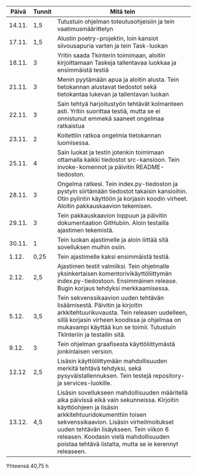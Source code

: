 Päivä | Tunnit | Mitä tein
--- | --- | ---
14.11. | 1,5 | Tutustuin ohjelman toteutusohjeisiin ja tein vaatimusmäärittelyn
17.11. | 1,5 | Alustin poetry-projektin, loin kansiot siivousapuria varten ja tein Task-luokan 
18.11. | 3 | Yritin saada Tkinterin toimimaan, aloitin kirjoittamaan Taskeja tallentavaa luokkaa ja ensimmäistä testiä
21.11. | 3 | Menin pyytämään apua ja aloitin alusta. Tein tietokannan alustavat tiedostot sekä tietokantaa lukevan ja tallentavan luokan
22.11. | 3 | Sain tehtyä harjoitustyön tehtävät kolmanteen asti. Yritin suorittaa testiä, mutta se ei onnistunut emmekä saaneet ongelmaa ratkaistua
23.11. | 2 | Koitettiin ratkoa ongelmia tietokannan luomisessa.
25.11. | 4 | Sain luokat ja testin jotenkin toimimaan ottamalla kaikki tiedostot src-kansioon. Tein invoke-komennot ja päivitin README-tiedoston.
28.11. | 3 | Ongelma ratkesi. Tein index.py-tiedoston ja pystyin siirtämään tiedostot takaisin kansioihin. Otin pylintin käyttöön ja korjasin koodin virheet. Aloitin pakkauskaavion tekemisen.
29.11. | 3 | Tein pakkauskaavion loppuun ja päivitin dokumentaation GitHubiin. Aloin testailla ajastimen tekemistä.
30.11. | 1 | Tein luokan ajastimelle ja aloin liittää sitä sovelluksen muihin osiin.
1.12. | 0,25 | Tein ajastimelle kaksi ensimmäistä testiä.
2.12. | 2,5 | Ajastimen testit valmiiksi. Tein ohjelmalle yksinkertaisen komentorivikäyttöliittymän index.py-tiedostoon. Ensimmäinen release. Bugin korjaus tehdyksi merkkaamisessa. 
5.12. | 3,5 | Tein sekvenssikaavion uuden tehtävän lisäämisestä. Päivitin ja kirjoitin arkkitehtuurikuvausta. Tein releasen uudelleen, sillä korjasin virheen koodissa ja ohjelmaa on mukavampi käyttää kun se toimii. Tutustuin TkInteriin ja testailin sitä.
9.12. | 3 | Tein ohjelman graafisesta käyttöliittymästä jonkinlaisen version.
12.12 | 2,5 | Lisäsin käyttöliittymään mahdollisuuden merkitä tehtävä tehdyksi, sekä pysyväistallennuksen. Tein testejä repository- ja services-luokille.
13.12. | 4,5 | Lisäsin sovellukseen mahdollisuuden määritellä aika päivissä eikä vain sekunneissa. Kirjoitin käyttöohjeen ja lisäsin arkkitehtuuridokumenttiin toisen sekvenssikaavion. Lisäsin virheilmoitukset uuden tehtävän lisäykseen. Tein viikon 6 releasen. Koodasin vielä mahdollisuuden poistaa tehtävä listalta, mutta se ie kerennyt releaseen.

Yhteensä 40,75 h

